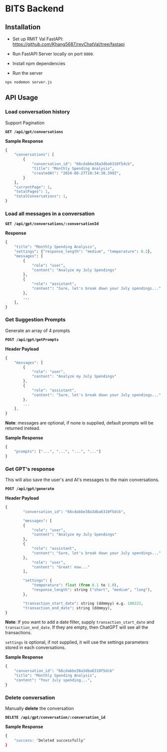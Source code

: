 # BITS Backend

## Installation

- Set up RMIT Val FastAPI: https://github.com/Khang5687/revChatVal/tree/fastapi

- Run FastAPI Server locally on port `8000`.

- Install npm dependencies

- Run the server

```bash
npx nodemon server.js
```

## API Usage

### Load conversation history

Support Pagination

**`GET /api/gpt/conversations`**


**Sample Response**

```python
{
    "conversations": [
        {
            "conversation_id": "66cdabbe38a3dba6310f5dcb",
            "title": "Monthly Spending Analysis",
            "createdAt": "2024-08-27T10:34:38.399Z",
        }
    ],
    "currentPage": 1,
    "totalPages": 1,
    "totalConversations": 1,
}
```

### Load all messages in a conversation

**`GET /api/gpt/conversations/:conversationId`**

**Response**

```python
{
    "title": "Monthly Spending Analysis",
    "settings": {"response_length": "medium", "temperature": 0.2},
    "messages": [
        {
            "role": "user",
            "content": "Analyze my July Spendings"
        },
        {
            "role": "assistant",
            "content": "Sure, let's break down your July spendings...",
        },
        ...
    ],
}


```

### Get Suggestion Prompts

Generate an array of 4 prompts

**`POST /api/gpt/getPrompts`**

**Header Payload**

```javascript
{
    "messages": [
        {
            "role": "user",
            "content": "Analyze my July Spendings"
        },
        {
            "role": "assistant",
            "content": "Sure, let's break down your July spendings...",
        },
        ...
    ],
}
```

**Note**: messages are optional, if none is supplied, default prompts will be returned instead.

**Sample Response**

```python
{
    "prompts": ["...", "...", "...", "..."]
}
```

### Get GPT's response

This will also save the user's and AI's messages to the main conversations.

**`POST /api/gpt/generate`**

**Header Payload**

```python
{
        "conversation_id": "66cdabbe38a3dba6310f5dcb",

        "messages": [
        {
            "role": "user",
            "content": "Analyze my July Spendings"
        },
        {
            "role": "assistant",
            "content": "Sure, let's break down your July spendings...",
        },
            "role": "user",
            "content": "Great! now..."
        ],

        "settings": {
            "temperature": float (from 0.1 to 1.0),
            "response_length": string ("short", "medium", "long"),
        },

        "transaction_start_date": string (ddmmyy) e.g. 180223,
        "transaction_end_date": string (ddmmyy),
}
```

**Note**: If you want to add a date filter, supply `transaction_start_date` and `transaction_end_date`. If they are empty, then ChatGPT will see all the transactions.

`settings` is optional, if not supplied, it will use the settings parameters stored in each conversations.

**Sample Response**

```python
{
    "conversation_id": "66cdabbe38a3dba6310f5dcb"
    "title": "Monthly Spending Analysis",
    "content": "Your July spending...",
}
```

### Delete conversation

Manually **delete** the conversation

**`DELETE /api/gpt/conversation/:conversation_id`**

**Sample Response**

```python
{
    "success: "Deleted successfully"
}
```